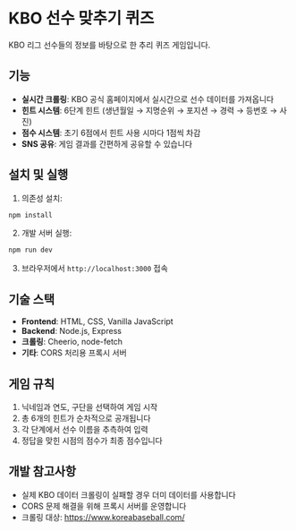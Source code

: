 # KBO 선수 맞추기 퀴즈

KBO 리그 선수들의 정보를 바탕으로 한 추리 퀴즈 게임입니다.

## 기능

- **실시간 크롤링**: KBO 공식 홈페이지에서 실시간으로 선수 데이터를 가져옵니다
- **힌트 시스템**: 6단계 힌트 (생년월일 → 지명순위 → 포지션 → 경력 → 등번호 → 사진)
- **점수 시스템**: 초기 6점에서 힌트 사용 시마다 1점씩 차감
- **SNS 공유**: 게임 결과를 간편하게 공유할 수 있습니다

## 설치 및 실행

1. 의존성 설치:
```bash
npm install
```

2. 개발 서버 실행:
```bash
npm run dev
```

3. 브라우저에서 `http://localhost:3000` 접속

## 기술 스택

- **Frontend**: HTML, CSS, Vanilla JavaScript
- **Backend**: Node.js, Express
- **크롤링**: Cheerio, node-fetch
- **기타**: CORS 처리용 프록시 서버

## 게임 규칙

1. 닉네임과 연도, 구단을 선택하여 게임 시작
2. 총 6개의 힌트가 순차적으로 공개됩니다
3. 각 단계에서 선수 이름을 추측하여 입력
4. 정답을 맞힌 시점의 점수가 최종 점수입니다

## 개발 참고사항

- 실제 KBO 데이터 크롤링이 실패할 경우 더미 데이터를 사용합니다
- CORS 문제 해결을 위해 프록시 서버를 운영합니다
- 크롤링 대상: https://www.koreabaseball.com/